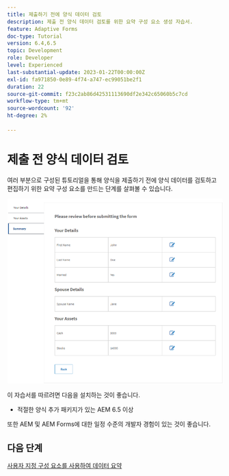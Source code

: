 ```yaml
---
title: 제출하기 전에 양식 데이터 검토
description: 제출 전 양식 데이터 검토를 위한 요약 구성 요소 생성 자습서.
feature: Adaptive Forms
doc-type: Tutorial
version: 6.4,6.5
topic: Development
role: Developer
level: Experienced
last-substantial-update: 2023-01-22T00:00:00Z
exl-id: fa971850-0e89-4f74-a747-ec99051be2f1
duration: 22
source-git-commit: f23c2ab86d42531113690df2e342c65060b5c7cd
workflow-type: tm+mt
source-wordcount: '92'
ht-degree: 2%

---
```


# 제출 전 양식 데이터 검토

여러 부분으로 구성된 튜토리얼을 통해 양식을 제출하기 전에 양식 데이터를 검토하고 편집하기 위한 요약 구성 요소를 만드는 단계를 살펴볼 수 있습니다.

![review-form-data](assets/review-form-data.png)

이 자습서를 따르려면 다음을 설치하는 것이 좋습니다.

* 적절한 양식 추가 패키지가 있는 AEM 6.5 이상

또한 AEM 및 AEM Forms에 대한 일정 수준의 개발자 경험이 있는 것이 좋습니다.

## 다음 단계

[사용자 지정 구성 요소를 사용하여 데이터 요약](./create-component.md)